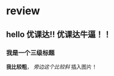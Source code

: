 # review
## hello 优课达!! 优课达牛逼！！
### 我是一个三级标题
**我比较粗**， *旁边这个比较斜*
插入图片！[](http%3a%2f%2f5b0988e595225.cdn.sohucs.com%2fimages%2f20180429%2f88d97bb18abf447794ff244e966a1378.jpeg&exph=497&expw=640&q=小猪佩奇&simid=608018123647879950&ck=37D4AD63E0028C0F0D49CC13FF72C495&selectedIndex=3&FORM=IRPRST&ajaxhist=0)

